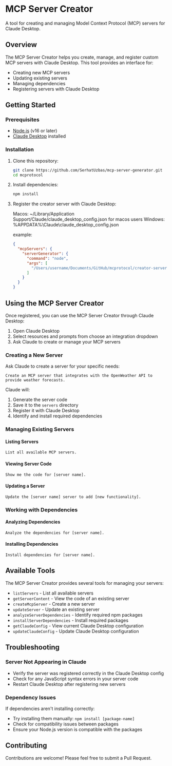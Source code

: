 # MCP Server Creator

A tool for creating and managing Model Context Protocol (MCP) servers for Claude Desktop.

## Overview

The MCP Server Creator helps you create, manage, and register custom MCP servers with Claude Desktop. This tool provides an interface for:

- Creating new MCP servers
- Updating existing servers
- Managing dependencies
- Registering servers with Claude Desktop

## Getting Started

### Prerequisites

- [Node.js](https://nodejs.org/) (v16 or later)
- [Claude Desktop](https://claude.ai/desktop) installed

### Installation

1. Clone this repository:

   ```bash
   git clone https://github.com/SerhatUzbas/mcp-server-generator.git
   cd mcprotocol
   ```

2. Install dependencies:

   ```bash
   npm install
   ```

3. Register the creator server with Claude Desktop:

   Macos: ~/Library/Application Support/Claude/claude_desktop_config.json for macos users
   Windows: %APPDATA%\Claude\claude_desktop_config.json

   example:

   ```json
   {
     "mcpServers": {
       "serverGenerator": {
         "command": "node",
         "args": [
           "/Users/username/Documents/GitHub/mcprotocol/creator-server.js"
         ]
       }
     }
   }
   ```

## Using the MCP Server Creator

Once registered, you can use the MCP Server Creator through Claude Desktop:

1. Open Claude Desktop
2. Select resources and prompts from choose an integration dropdown
3. Ask Claude to create or manage your MCP servers

### Creating a New Server

Ask Claude to create a server for your specific needs:

```
Create an MCP server that integrates with the OpenWeather API to provide weather forecasts.
```

Claude will:

1. Generate the server code
2. Save it to the `servers` directory
3. Register it with Claude Desktop
4. Identify and install required dependencies

### Managing Existing Servers

#### Listing Servers

```
List all available MCP servers.
```

#### Viewing Server Code

```
Show me the code for [server name].
```

#### Updating a Server

```
Update the [server name] server to add [new functionality].
```

### Working with Dependencies

#### Analyzing Dependencies

```
Analyze the dependencies for [server name].
```

#### Installing Dependencies

```
Install dependencies for [server name].
```

## Available Tools

The MCP Server Creator provides several tools for managing your servers:

- `listServers` - List all available servers
- `getServerContent` - View the code of an existing server
- `createMcpServer` - Create a new server
- `updateServer` - Update an existing server
- `analyzeServerDependencies` - Identify required npm packages
- `installServerDependencies` - Install required packages
- `getClaudeConfig` - View current Claude Desktop configuration
- `updateClaudeConfig` - Update Claude Desktop configuration

## Troubleshooting

### Server Not Appearing in Claude

- Verify the server was registered correctly in the Claude Desktop config
- Check for any JavaScript syntax errors in your server code
- Restart Claude Desktop after registering new servers

### Dependency Issues

If dependencies aren't installing correctly:

- Try installing them manually: `npm install [package-name]`
- Check for compatibility issues between packages
- Ensure your Node.js version is compatible with the packages

## Contributing

Contributions are welcome! Please feel free to submit a Pull Request.
